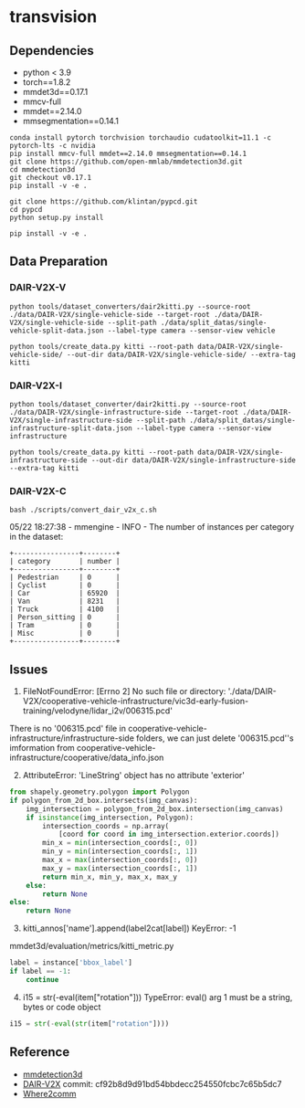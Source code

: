 # transvision

## Dependencies

- python \< 3.9
- torch==1.8.2
- mmdet3d==0.17.1
- mmcv-full
- mmdet==2.14.0
- mmsegmentation==0.14.1

```shell
conda install pytorch torchvision torchaudio cudatoolkit=11.1 -c pytorch-lts -c nvidia
pip install mmcv-full mmdet==2.14.0 mmsegmentation==0.14.1
git clone https://github.com/open-mmlab/mmdetection3d.git
cd mmdetection3d
git checkout v0.17.1
pip install -v -e .
```

```shell
git clone https://github.com/klintan/pypcd.git
cd pypcd
python setup.py install
```

```shell
pip install -v -e .
```

## Data Preparation

### DAIR-V2X-V

```shell
python tools/dataset_converters/dair2kitti.py --source-root ./data/DAIR-V2X/single-vehicle-side --target-root ./data/DAIR-V2X/single-vehicle-side --split-path ./data/split_datas/single-vehicle-split-data.json --label-type camera --sensor-view vehicle

python tools/create_data.py kitti --root-path data/DAIR-V2X/single-vehicle-side/ --out-dir data/DAIR-V2X/single-vehicle-side/ --extra-tag kitti
```

### DAIR-V2X-I

```shell
python tools/dataset_converter/dair2kitti.py --source-root ./data/DAIR-V2X/single-infrastructure-side --target-root ./data/DAIR-V2X/single-infrastructure-side --split-path ./data/split_datas/single-infrastructure-split-data.json --label-type camera --sensor-view infrastructure

python tools/create_data.py kitti --root-path data/DAIR-V2X/single-infrastructure-side --out-dir data/DAIR-V2X/single-infrastructure-side --extra-tag kitti
```

### DAIR-V2X-C

```shell
bash ./scripts/convert_dair_v2x_c.sh
```

05/22 18:27:38 - mmengine - INFO - The number of instances per category in the dataset:

```
+----------------+--------+
| category       | number |
+----------------+--------+
| Pedestrian     | 0      |
| Cyclist        | 0      |
| Car            | 65920  |
| Van            | 8231   |
| Truck          | 4100   |
| Person_sitting | 0      |
| Tram           | 0      |
| Misc           | 0      |
+----------------+--------+
```

## Issues

1. FileNotFoundError: \[Errno 2\] No such file or directory: './data/DAIR-V2X/cooperative-vehicle-infrastructure/vic3d-early-fusion-training/velodyne/lidar_i2v/006315.pcd'

There is no '006315.pcd' file in cooperative-vehicle-infrastructure/infrastructure-side folders, we can just delete '006315.pcd''s imformation from cooperative-vehicle-infrastructure/cooperative/data_info.json

2. AttributeError: 'LineString' object has no attribute 'exterior'

```python
from shapely.geometry.polygon import Polygon
if polygon_from_2d_box.intersects(img_canvas):
    img_intersection = polygon_from_2d_box.intersection(img_canvas)
    if isinstance(img_intersection, Polygon):
        intersection_coords = np.array(
            [coord for coord in img_intersection.exterior.coords])
        min_x = min(intersection_coords[:, 0])
        min_y = min(intersection_coords[:, 1])
        max_x = max(intersection_coords[:, 0])
        max_y = max(intersection_coords[:, 1])
        return min_x, min_y, max_x, max_y
    else:
        return None
else:
	return None
```

3. kitti_annos\['name'\].append(label2cat\[label\]) KeyError: -1

mmdet3d/evaluation/metrics/kitti_metric.py

```python
label = instance['bbox_label']
if label == -1:
    continue
```

4. i15 = str(-eval(item\["rotation"\])) TypeError: eval() arg 1 must be a string, bytes or code object

```python
i15 = str(-eval(str(item["rotation"])))
```

## Reference

- [mmdetection3d](https://github.com/open-mmlab/mmdetection3d)
- [DAIR-V2X](https://github.com/AIR-THU/DAIR-V2X) commit: cf92b8d9d91bd54bbdecc254550fcbc7c65b5dc7
- [Where2comm](https://github.com/MediaBrain-SJTU/Where2comm)
